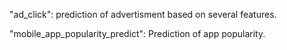 "ad_click": 
prediction of advertisment based on several features. 

"mobile_app_popularity_predict":
Prediction of app popularity.

